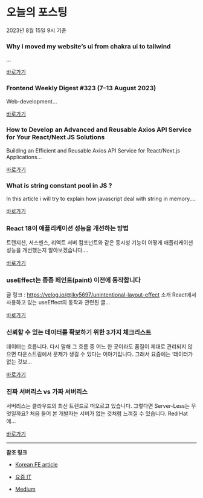 # 오늘의 포스팅 
2023년 8월 15일 9시 기준 

### Why i moved my website’s ui from chakra ui to tailwind 

 ... 

 [바로가기](https://medium.com/@kalkanyunus/why-i-moved-my-websites-ui-from-chakra-ui-to-tailwind-454800a12393?responsesOpen=true&sortBy=REVERSE_CHRON&source=topic_portal_recommended_stories---------0-84----------nextjs----------9beaa622_98fe_4b33_8f07_5be859e1fea2-------) 

### Frontend Weekly Digest #323 (7–13 August 2023) 

 Web-development... 

 [바로가기](https://medium.com/@frontender-ua/frontend-weekly-digest-323-7-13-august-2023-eb4c1db10f98?responsesOpen=true&sortBy=REVERSE_CHRON&source=topic_portal_recommended_stories---------0-84----------front_end_development----------3d0fed53_65c2_4504_aa67_ea159755da6b-------) 

### How to Develop an Advanced and Reusable Axios API Service for Your React/Next JS Solutions 

 Building an Efficient and Reusable Axios API Service for React/Next.js Applications... 

 [바로가기](https://medium.com/@alabura.usman/how-to-develop-an-advanced-and-reusable-axios-api-service-for-your-react-next-js-solutions-a4685cfd78f1?responsesOpen=true&sortBy=REVERSE_CHRON&source=topic_portal_recommended_stories---------0-84----------react----------fcab9b3b_00f1_423a_aa54_7ecd5082c4cd-------) 

### What is string constant pool in JS ? 

 In this article i will try to explain how javascript deal with string in memory.... 

 [바로가기](https://medium.com/@nourhansaed6/what-is-string-constant-pool-in-js-1b1795f7624b?responsesOpen=true&sortBy=REVERSE_CHRON&source=topic_portal_recommended_stories---------0-84----------javascript----------f42ff0ef_4ff2_41ed_879c_786deb121adb-------) 

###  React 18이 애플리케이션 성능을 개선하는 방법 

 트랜지션, 서스펜스, 리액트 서버 컴포넌트와 같은 동시성 기능이 어떻게 애플리케이션 성능을 개선했는지 알아보겠습니다.... 

 [바로가기](https://kofearticle.substack.com/p/korean-fe-article-react-18) 

###  useEffect는 종종 페인트(paint) 이전에 동작합니다 

 글 링크 : https://velog.io/@lky5697/unintentional-layout-effect 소개 React에서 사용하고 있는 useEffect의 동작과 관련된 글... 

 [바로가기](https://kofearticle.substack.com/p/korean-fe-article-useeffect-paint) 

### 신뢰할 수 있는 데이터를 확보하기 위한 3가지 체크리스트 

 데이터는 흐릅니다. 다시 말해 그 흐름 중 어느 한 곳이라도 품질이 제대로 관리되지 않으면 다운스트림에서 문제가 생길 수 있다는 이야기입니다. 그래서 요즘에는 ‘데이터가 없는 것보... 

 [바로가기](https://yozm.wishket.com/magazine/detail/2171/) 

### 진짜 서버리스 vs 가짜 서버리스 

 서버리스는 클라우드의 최신 트렌드로 떠오르고 있습니다. 그렇다면 Server-Less는 무엇일까요? 처음 들어 본 개발자는 서버가 없는 것처럼 느껴질 수 있습니다. Red Hat에... 

 [바로가기](https://yozm.wishket.com/magazine/detail/2168/) 

---

**참조 링크**

- [Korean FE article](https://kofearticle.substack.com) 

- [요즘 IT](https://yozm.wishket.com/magazine) 

- [Medium](https://medium.com) 

